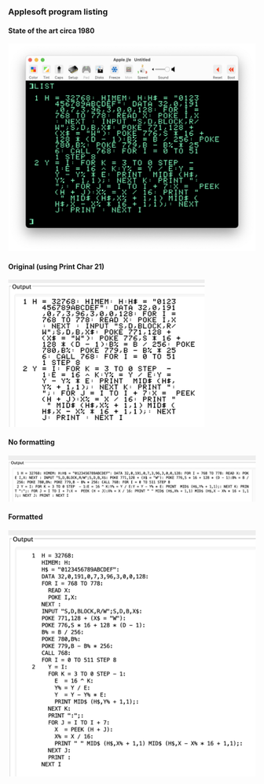 ### Applesoft program listing

#### State of the art circa 1980
<img src="basic0.png" alt="terrible" width="700"/>

#### Original (using Print Char 21)
<img src="basic5.png" alt="truly awful" width="400"/>

#### No formatting
<img src="basic2.png" alt="better" width="850"/>

#### Formatted
<img src="basic3.png" alt="best" width="550"/>